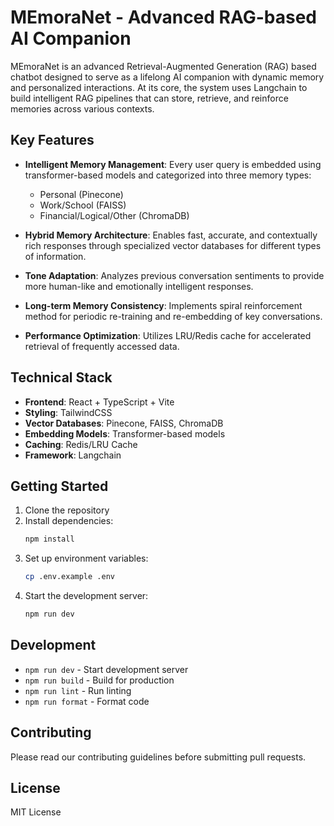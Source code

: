 # MEmoraNet - Advanced RAG-based AI Companion

MEmoraNet is an advanced Retrieval-Augmented Generation (RAG) based chatbot designed to serve as a lifelong AI companion with dynamic memory and personalized interactions. At its core, the system uses Langchain to build intelligent RAG pipelines that can store, retrieve, and reinforce memories across various contexts.

## Key Features

- **Intelligent Memory Management**: Every user query is embedded using transformer-based models and categorized into three memory types:
  - Personal (Pinecone)
  - Work/School (FAISS)
  - Financial/Logical/Other (ChromaDB)

- **Hybrid Memory Architecture**: Enables fast, accurate, and contextually rich responses through specialized vector databases for different types of information.

- **Tone Adaptation**: Analyzes previous conversation sentiments to provide more human-like and emotionally intelligent responses.

- **Long-term Memory Consistency**: Implements spiral reinforcement method for periodic re-training and re-embedding of key conversations.

- **Performance Optimization**: Utilizes LRU/Redis cache for accelerated retrieval of frequently accessed data.

## Technical Stack

- **Frontend**: React + TypeScript + Vite
- **Styling**: TailwindCSS
- **Vector Databases**: Pinecone, FAISS, ChromaDB
- **Embedding Models**: Transformer-based models
- **Caching**: Redis/LRU Cache
- **Framework**: Langchain

## Getting Started

1. Clone the repository
2. Install dependencies:
   ```bash
   npm install
   ```
3. Set up environment variables:
   ```bash
   cp .env.example .env
   ```
4. Start the development server:
   ```bash
   npm run dev
   ```

## Development

- `npm run dev` - Start development server
- `npm run build` - Build for production
- `npm run lint` - Run linting
- `npm run format` - Format code

## Contributing

Please read our contributing guidelines before submitting pull requests.

## License

MIT License
